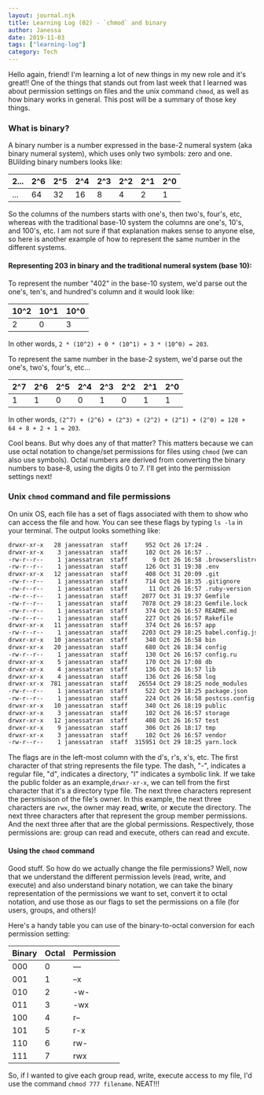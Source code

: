 ```yaml
---
layout: journal.njk
title: Learning Log (02) - `chmod` and binary
author: Janessa
date: 2019-11-03
tags: ["learning-log"]
category: Tech
---
```


Hello again, friend! I'm learning a lot of new things in my new role and it's great!! One of the things that stands out from last week that I learned was about permission settings on files and the unix command `chmod`, as well as how binary works in general. This post will be a summary of those key things.

### What is binary?

A binary number is a number expressed in the base-2 numeral system (aka binary numeral system), which uses only two symbols: zero and one. BUilding binary numbers looks like:

| 2... | 2^6 | 2^5 | 2^4 | 2^3 | 2^2 | 2^1 | 2^0 |
| ---- | --- | --- | --- | --- | --- | --- | --- |
| ...  | 64  | 32  | 16  | 8   | 4   | 2   | 1   |

So the columns of the numbers starts with one's, then two's, four's, etc, whereas with the traditional base-10 system the columns are one's, 10's, and 100's, etc. I am not sure if that explanation makes sense to anyone else, so here is another example of how to represent the same number in the different systems.

#### Representing 203 in binary and the traditional numeral system (base 10):

To represent the number "402" in the base-10 system, we'd parse out the one's, ten's, and hundred's column and it would look like:

| 10^2 | 10^1 | 10^0 |
| ---- | ---- | ---- |
| 2    | 0    | 3    |

In other words, `2 * (10^2) + 0 * (10^1) + 3 * (10^0) = 203`.

To represent the same number in the base-2 system, we'd parse out the one's, two's, four's, etc...

| 2^7 | 2^6 | 2^5 | 2^4 | 2^3 | 2^2 | 2^1 | 2^0 |
| --- | --- | --- | --- | --- | --- | --- | --- |
| 1   | 1   | 0   | 0   | 1   | 0   | 1   | 1   |

In other words, `(2^7) + (2^6) + (2^3) + (2^2) + (2^1) + (2^0) = 128 + 64 + 8 + 2 + 1 = 203`.

Cool beans. But why does any of that matter? This matters because we can use octal notation to change/set permissions for files using `chmod` (we can also use symbols). Octal numbers are derived from converting the binary numbers to base-8, using the digits 0 to 7. I'll get into the permission settings next!

### Unix `chmod` command and file permissions

On unix OS, each file has a set of flags associated with them to show who can access the file and how. You can see these flags by typing `ls -la` in your terminal. The output looks something like:

```bash
drwxr-xr-x   28 janessatran  staff     952 Oct 26 17:24 .
drwxr-xr-x    3 janessatran  staff     102 Oct 26 16:57 ..
-rw-r--r--    1 janessatran  staff       9 Oct 26 16:58 .browserslistrc
-rw-r--r--    1 janessatran  staff     126 Oct 31 19:38 .env
drwxr-xr-x   12 janessatran  staff     408 Oct 31 20:09 .git
-rw-r--r--    1 janessatran  staff     714 Oct 26 18:35 .gitignore
-rw-r--r--    1 janessatran  staff      11 Oct 26 16:57 .ruby-version
-rw-r--r--    1 janessatran  staff    2077 Oct 31 19:37 Gemfile
-rw-r--r--    1 janessatran  staff    7078 Oct 29 18:23 Gemfile.lock
-rw-r--r--    1 janessatran  staff     374 Oct 26 16:57 README.md
-rw-r--r--    1 janessatran  staff     227 Oct 26 16:57 Rakefile
drwxr-xr-x   11 janessatran  staff     374 Oct 26 16:57 app
-rw-r--r--    1 janessatran  staff    2203 Oct 29 18:25 babel.config.js
drwxr-xr-x   10 janessatran  staff     340 Oct 26 16:58 bin
drwxr-xr-x   20 janessatran  staff     680 Oct 26 18:34 config
-rw-r--r--    1 janessatran  staff     130 Oct 26 16:57 config.ru
drwxr-xr-x    5 janessatran  staff     170 Oct 26 17:08 db
drwxr-xr-x    4 janessatran  staff     136 Oct 26 16:57 lib
drwxr-xr-x    4 janessatran  staff     136 Oct 26 16:58 log
drwxr-xr-x  781 janessatran  staff   26554 Oct 29 18:25 node_modules
-rw-r--r--    1 janessatran  staff     522 Oct 29 18:25 package.json
-rw-r--r--    1 janessatran  staff     224 Oct 26 16:58 postcss.config.js
drwxr-xr-x   10 janessatran  staff     340 Oct 26 18:19 public
drwxr-xr-x    3 janessatran  staff     102 Oct 26 16:57 storage
drwxr-xr-x   12 janessatran  staff     408 Oct 26 16:57 test
drwxr-xr-x    9 janessatran  staff     306 Oct 26 18:17 tmp
drwxr-xr-x    3 janessatran  staff     102 Oct 26 16:57 vendor
-rw-r--r--    1 janessatran  staff  315951 Oct 29 18:25 yarn.lock
```

The flags are in the left-most column with the d's, r's, x's, etc. The first character of that string represents the file type. The dash, "-", indicates a regular file, "d", indicates a directory, "l" indicates a symbolic link. If we take the public folder as an example,`drwxr-xr-x`, we can tell from the first character that it's a directory type file. The next three characters represent the persmisison of the file's owner. In this example, the next three characters are `rwx`, the owner may **r**ead, **w**rite, or **x**ecute the directory. The next three characters after that represent the group member permissions. And the next three after that are the global permissions. Respectively, those permissions are: group can read and execute, others can read and excute.

#### Using the `chmod` command

Good stuff. So how do we actually change the file permissions? Well, now that we understand the different permission levels (read, write, and execute) and also understand binary notation, we can take the binary representation of the permissions we want to set, convert it to octal notation, and use those as our flags to set the permissions on a file (for users, groups, and others)!

Here's a handy table you can use of the binary-to-octal conversion for each permission setting:

| Binary | Octal | Permission |
| ------ | ----- | ---------- |
| 000    | 0     | —          |
| 001    | 1     | –x         |
| 010    | 2     | -w-        |
| 011    | 3     | -wx        |
| 100    | 4     | r–         |
| 101    | 5     | r-x        |
| 110    | 6     | rw-        |
| 111    | 7     | rwx        |

So, if I wanted to give each group read, write, execute access to my file, I'd use the command `chmod 777 filename`. NEAT!!!
